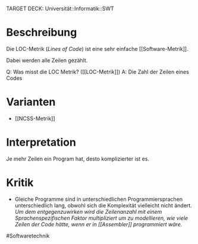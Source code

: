 TARGET DECK: Universität::Informatik::SWT

# Beschreibung
Die LOC-Metrik (*Lines of Code*) ist eine sehr einfache [[Software-Metrik]].

Dabei werden alle Zeilen gezählt.


Q: Was misst die LOC Metrik? ([[LOC-Metrik]])
A: Die Zahl der Zeilen eines Codes
<!--ID: 1645610669168-->


# Varianten
- [[NCSS-Metrik]]

# Interpretation
Je mehr Zeilen ein Program hat, desto komplizierter ist es.

# Kritik
- Gleiche Programme sind in unterschiedlichen Programmiersprachen unterschiedlich lang, obwohl sich die Komplexität vielleicht nicht ändert. 
*Um dem entgegenzuwirken wird die Zeilenanzahl mit einem Sprachenspezifischen Faktor multipliziert um zu modellieren, wie viele Zeilen der Code hätte, wenn er in [[Assembler]] programmiert wäre.*

#Softwaretechnik 